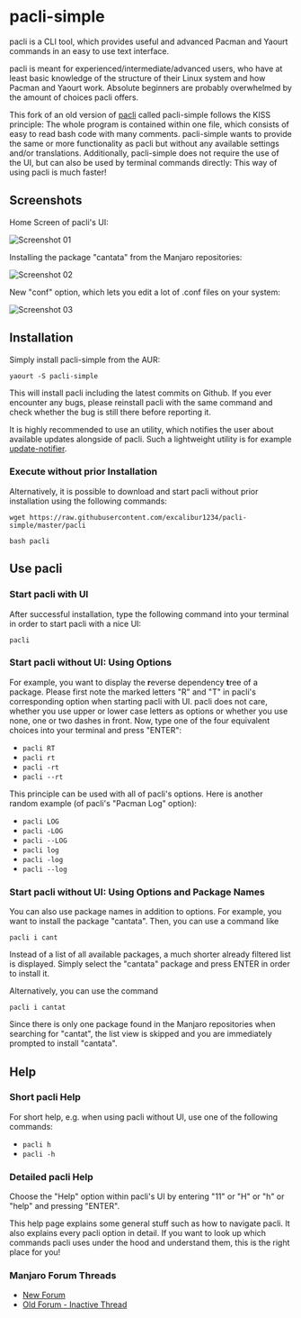 # pacli-simple

pacli is a CLI tool, which provides useful and advanced Pacman and Yaourt commands in an easy to use text interface. 

pacli is meant for experienced/intermediate/advanced users, who have at least basic knowledge of the structure of their Linux system and how Pacman and Yaourt work. Absolute beginners are probably overwhelmed by the amount of choices pacli offers.

This fork of an old version of [pacli](https://github.com/Manjaro-Pek/pacli/tree/f98e9226eb75ea00217481f436399328fe73d3ae) called pacli-simple follows the KISS principle: The whole program is contained within one file, which consists of easy to read bash code with many comments. pacli-simple wants to provide the same or more functionality as pacli but without any available settings and/or translations. Additionally, pacli-simple does not require the use of the UI, but can also be used by terminal commands directly: This way of using pacli is much faster!


## Screenshots

Home Screen of pacli's UI:

![Screenshot 01](http://s18.postimg.org/8dz7xjlzt/screen.png)


Installing the package "cantata" from the Manjaro repositories:

![Screenshot 02](http://s32.postimg.org/50okof26t/pacli_simple2.gif)


New "conf" option, which lets you edit a lot of .conf files on your system:

![Screenshot 03](http://s17.postimg.org/tvujdlyjj/screen_png.jpg)


## Installation

Simply install pacli-simple from the AUR:
```
yaourt -S pacli-simple
```
This will install pacli including the latest commits on Github. If you ever encounter any bugs, please reinstall pacli with the same command and check whether the bug is still there before reporting it.

It is highly recommended to use an utility, which notifies the user about available updates alongside of pacli. Such a lightweight utility is for example [update-notifier](https://github.com/Chrysostomus/update-notifier).

### Execute without prior Installation
Alternatively, it is possible to download and start pacli without prior installation using the following commands:
```
wget https://raw.githubusercontent.com/excalibur1234/pacli-simple/master/pacli
```
```
bash pacli
```


## Use pacli

### Start pacli with UI
After successful installation, type the following command into your terminal in order to start pacli with a nice UI:
```
pacli
```

### Start pacli without UI: Using Options
For example, you want to display the **r**everse dependency **t**ree of a package. Please first note the marked letters "R" and "T" in pacli's corresponding option when starting pacli with UI.
pacli does not care, whether you use upper or lower case letters as options or whether you use none, one or two dashes in front. Now, type one of the four equivalent choices into your terminal and press "ENTER": 
- `pacli RT`
- `pacli rt`
- `pacli -rt`
- `pacli --rt`

This principle can be used with all of pacli's options. Here is another random example (of pacli's "Pacman Log" option):
- `pacli LOG`
- `pacli -LOG`
- `pacli --LOG`
- `pacli log`
- `pacli -log`
- `pacli --log`

### Start pacli without UI: Using Options and Package Names

You can also use package names in addition to options. For example, you want to install the package "cantata". Then, you can use a command like
```
pacli i cant
```
Instead of a list of all available packages, a much shorter already filtered list is displayed. Simply select the "cantata" package and press ENTER in order to install it.


Alternatively, you can use the command
```
pacli i cantat
```
Since there is only one package found in the Manjaro repositories when searching for "cantat", the list view is skipped and you are immediately prompted to install "cantata".


## Help

### Short pacli Help
For short help, e.g. when using pacli without UI, use one of the following commands:
- `pacli h`
- `pacli -h`

### Detailed pacli Help
Choose the "Help" option within pacli's UI by entering "11" or "H" or "h" or "help" and pressing "ENTER".

This help page explains some general stuff such as how to navigate pacli. It also explains every pacli option in detail. If you want to look up which commands pacli uses under the hood and understand them, this is the right place for you!

### Manjaro Forum Threads
 - [New Forum](https://forum.manjaro.org/t/pacli-simple-a-simple-bash-frontend-for-pacman-and-yaourt/677)
 - [Old Forum - Inactive Thread](https://classicforum.manjaro.org/index.php?topic=21399.0)
